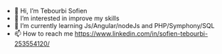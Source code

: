 - 👋 Hi, I’m Tebourbi Sofien
- 👀 I’m interested in improve my skills
- 🌱 I’m currently learning Js/Angular/nodeJs and PHP/Symphony/SQL
- 📫 How to reach me https://www.linkedin.com/in/sofien-tebourbi-253554120/

<!---
SOGTech/SOGTech is a ✨ special ✨ repository because its `README.md` (this file) appears on your GitHub profile.
You can click the Preview link to take a look at your changes.
--->
